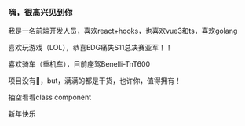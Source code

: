 ### 嗨，很高兴见到你

我是一名前端开发人员，喜欢react+hooks，也喜欢vue3和ts，喜欢golang

喜欢玩游戏（LOL），恭喜EDG痛失S11总决赛亚军！！

喜欢骑车（重机车），目前座驾Benelli-TnT600

项目没有🌟，but，满满的都是干货，也许你，值得拥有！

<!-- 最近在写tsx，简单的组件，不再使用模版，转用tsx，优先级 render>tsx>template -->

抽空看看class component

新年快乐
